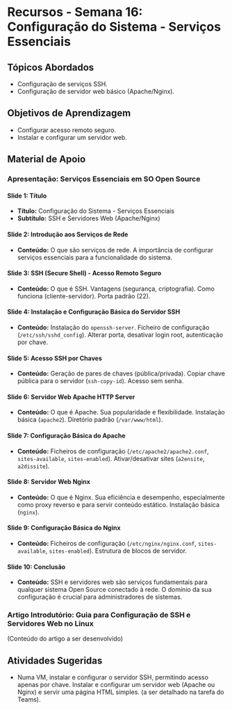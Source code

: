 # Recursos - Semana 16: Configuração do Sistema - Serviços Essenciais

## Tópicos Abordados
*   Configuração de serviços SSH.
*   Configuração de servidor web básico (Apache/Nginx).

## Objetivos de Aprendizagem
*   Configurar acesso remoto seguro.
*   Instalar e configurar um servidor web.

## Material de Apoio

### Apresentação: Serviços Essenciais em SO Open Source

#### Slide 1: Título
*   **Título:** Configuração do Sistema - Serviços Essenciais
*   **Subtítulo:** SSH e Servidores Web (Apache/Nginx)

#### Slide 2: Introdução aos Serviços de Rede
*   **Conteúdo:** O que são serviços de rede. A importância de configurar serviços essenciais para a funcionalidade do sistema.

#### Slide 3: SSH (Secure Shell) - Acesso Remoto Seguro
*   **Conteúdo:** O que é SSH. Vantagens (segurança, criptografia). Como funciona (cliente-servidor). Porta padrão (22).

#### Slide 4: Instalação e Configuração Básica do Servidor SSH
*   **Conteúdo:** Instalação do `openssh-server`. Ficheiro de configuração (`/etc/ssh/sshd_config`). Alterar porta, desativar login root, autenticação por chave.

#### Slide 5: Acesso SSH por Chaves
*   **Conteúdo:** Geração de pares de chaves (pública/privada). Copiar chave pública para o servidor (`ssh-copy-id`). Acesso sem senha.

#### Slide 6: Servidor Web Apache HTTP Server
*   **Conteúdo:** O que é Apache. Sua popularidade e flexibilidade. Instalação básica (`apache2`). Diretório padrão (`/var/www/html`).

#### Slide 7: Configuração Básica do Apache
*   **Conteúdo:** Ficheiros de configuração (`/etc/apache2/apache2.conf`, `sites-available`, `sites-enabled`). Ativar/desativar sites (`a2ensite`, `a2dissite`).

#### Slide 8: Servidor Web Nginx
*   **Conteúdo:** O que é Nginx. Sua eficiência e desempenho, especialmente como proxy reverso e para servir conteúdo estático. Instalação básica (`nginx`).

#### Slide 9: Configuração Básica do Nginx
*   **Conteúdo:** Ficheiros de configuração (`/etc/nginx/nginx.conf`, `sites-available`, `sites-enabled`). Estrutura de blocos de servidor.

#### Slide 10: Conclusão
*   **Conteúdo:** SSH e servidores web são serviços fundamentais para qualquer sistema Open Source conectado à rede. O domínio da sua configuração é crucial para administradores de sistemas.

### Artigo Introdutório: Guia para Configuração de SSH e Servidores Web no Linux

(Conteúdo do artigo a ser desenvolvido)

## Atividades Sugeridas
*   Numa VM, instalar e configurar o servidor SSH, permitindo acesso apenas por chave. Instalar e configurar um servidor web (Apache ou Nginx) e servir uma página HTML simples. (a ser detalhado na tarefa do Teams).


